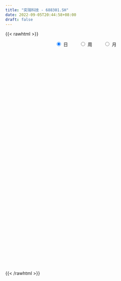 ```yaml
---
title: "奕瑞科技 - 688301.SH"
date: 2022-09-05T20:44:58+08:00
draft: false
---
```

{{< rawhtml >}}
    <div style="text-align: center">
        <label style="padding: 1rem;"><input style="margin-right: .5rem" type="radio" name="period" value="D" checked onclick="period_change(this)">日</label>
        <label style="padding: 1rem;"><input style="margin-right: .5rem" type="radio" name="period" value="W" onclick="period_change(this)">周</label>
        <label style="padding: 1rem;"><input style="margin-right: .5rem" type="radio" name="period" value="M" onclick="period_change(this)">月</label>
    </div>
    <div id="chart" style="height: 700px;"></div> 
    <script type="text/javascript">
        const D_v = [115535.77,58145.25,36097.16,31241.56,27140.88,15947.77,19959.75,7244.57,16102.18,8757.37,19055.23,12820.08,18510.07,10305.3,10391.11,12493.3,6596.18,15822.03,12503.03,15399.17,7412.99,9363.67,19912.98,17595.31,10498.61,12125.58,14094.9,6095.61,9345.05,15185.75,9386.01,12629.3,9685.87,9653.29,7622.31,6699.79,10481.03,7017.25,6087.68,7200.31,5323.65,5787.51,8715.68,4858.11,3700.54,3635.36,2601.24,5433.25,2675.94,2674.51,3428.0,3012.99,3934.79,2377.4,3417.18,3719.54,6682.37,4976.36,3585.24,5221.37,5270.96,6290.69,5859.66,12856.51,6126.82,6684.99,5708.71,3154.52,4341.91,10489.69,10491.98,8192.99,15380.56,4660.9,6599.77,5466.07,9741.28,15197.24,11413.84,5805.31,12729.21,7305.33,11039.91,10681.53,8703.62,3909.25,4673.32,15352.02,8672.02,6556.92,4774.23,9876.26,5689.65,5181.0,3655.79,5270.65,2910.14,4563.26,5277.93,5724.21,4534.7,5202.25,4477.62,7586.7,5536.06,5822.18,6149.76,3920.78,4788.04,6600.17,4508.71,4470.94,4812.08,3441.37,4369.51,2797.37,3826.45,8655.67,2902.4,3168.02,4580.47,6156.94,8617.72,4925.14,6040.92,2516.84,2210.35,2094.21,6364.17,3180.24,3095.33,3119.46,4530.65,6992.02,4468.6,6270.64,2766.41,8096.21,15827.19,8634.62,6550.49,7127.29,6040.72,5114.15,5685.77,9661.62,8827.84,5419.22,5992.1,7431.14,3946.61,2953.28,3049.5,3882.49,4922.77,5565.34,8542.97,7095.98,5039.05,6500.31,3634.35,4131.53,3731.6,4023.22,6454.99,8384.91,3892.11,4595.45,3500.0,4460.24,3222.94,3562.53,3967.96,2798.64,3908.47,3427.04,4065.38,3415.19,5013.59,3944.39,3091.3,2170.34,2682.74,4269.49,10437.71,11488.4,22546.33,12092.89,10411.37,7089.08,7904.74,3965.08,5473.95,8465.8,7009.04,8078.52,4806.03,6428.67,3393.6,5010.56,5205.13,5160.44,5408.16,2693.67,4341.01,5826.35,3313.68,3664.18,3107.34,5614.63,4679.66,6790.77,15056.86,5807.34,5870.96,8351.0,7037.25,6900.67,6263.55,3435.07,6674.07,5607.07,7049.95,4164.57,7109.92,4363.53,7593.36,6985.1,4144.2,6908.37,3532.11,5429.94,4024.45,3910.72,3814.1,3112.37,5672.11,3976.06,5189.26,4505.64,4509.45,7047.0,4582.22,6144.8,11200.66,8120.58,4997.85,6128.26,5724.56,3540.59,5793.55,7011.3,4636.2,7138.97,6507.23,4485.62,3368.59,4761.75,2568.15,3534.28,4463.75,12742.98,8221.14,6798.71,5515.25,4345.63,5760.79,5599.13,8532.85,5717.74,12138.53,4822.12,4943.56,3896.68,2761.87,4115.33,2824.84,2785.71,5113.3,6431.24,6022.61,4241.79,4763.82,4646.41,6112.79,5374.78,6337.16,4073.65,3512.85,3899.95,5025.8,5863.41,5431.43,4793.95,4936.81,2861.28,4274.61,3927.15,2686.69,3255.3,2812.73,2028.42,2945.6,3006.46,4021.01,4505.45,3499.96,5358.75,2761.18,3021.68,3609.11,2906.39,3677.19,8017.3,5533.13,4178.66,3840.41,10986.98,8096.53,8386.29,4522.87,5387.11,5468.44,15005.81,12454.06,3788.9,5171.28,3448.15,2526.24,1903.06,3930.86,4245.78,6686.61,6016.25,7406.82,4842.96,2648.8,2758.85,2701.44,2433.63,1740.05,1749.16,2069.17,2911.87,3278.78,5894.49,4413.91,4174.8,3093.82,5363.24,4995.01,2863.91,4293.33,3207.53,3982.71,3596.58,3715.61,2980.49,7662.13,6529.03,4427.26,4483.72,4068.1,4034.38,3808.47,3280.25,3967.11,2611.77,2753.49,2383.51,3040.85,3198.03,4314.13,3645.12,4927.06,6683.62,2897.24,3490.44,6142.67,3327.35,1576.92,2302.15,2337.99,1384.06,5326.69,4762.09,4443.61,1736.66,3241.45,3813.36,5787.55,2238.69,3609.76,5448.02,4416.74,4074.86,6355.14,5844.0,5003.87,3135.22,3140.27,3465.16,3006.66,2215.7,2444.09,1982.36,3053.53,4057.72,4686.26,3497.17,9557.88,5634.97,6941.11,4826.02,4334.01,7176.68,4933.52,3994.01,5591.99,5880.66,7019.12,3396.63,2974.88,2556.4,3404.05,5767.77,3395.56,5149.93,4247.12,7341.73,4726.94,3794.55,1913.41,2553.41,3041.76,5443.51,2901.85,3769.66,2607.77,4404.65,3584.14,3249.68,2144.08,1863.43,3187.84,3249.39,2096.39,1749.04,4880.13,4963.85,4319.37,4355.33,4235.27,5004.55,4420.8,4291.84,2605.14,3678.67,3592.79,2898.32,4039.96,2562.37,1844.98,1550.19,1618.75,4641.31,1973.27,2750.88,2966.36,2127.15,13046.48,4987.75,4220.83,4124.65,4725.53,6550.25]
const D_histogram = [0.0,0.5998860399,0.8664875123,1.1494728538,0.5662870916,0.0361837955,-0.9651813351,-1.5256585457,-1.8426695173,-1.7316300328,-1.4843589875,-1.1491544854,-0.478312031,-0.1787302662,0.2315105528,0.1057837149,0.1680336928,0.4957055307,0.6746795995,0.910991629,1.0143390337,1.1804178318,1.2933704829,1.9002240528,2.1474306632,2.2375179651,2.8645002283,3.0610802627,2.8468043791,3.4684855633,3.6769953307,4.691488324,4.4529227645,4.3407229784,3.7650940409,3.3915650575,2.0576191828,1.193345082,0.3156799774,-0.2455678248,-0.5976554552,-0.9787921609,-2.0240965232,-2.5092185691,-2.6931277087,-3.1932155671,-3.1693921123,-2.379808968,-1.7729191314,-1.6057015608,-1.0414245616,-0.6926361176,-0.6028308092,-0.4821264776,-1.0250274834,-1.1598138845,-0.7597822401,-1.2735420102,-1.6831026288,-2.0824575185,-2.2748740711,-2.2259493188,-2.4814586661,-3.3458824378,-3.6602522779,-3.8520110871,-3.5383784498,-3.2188484323,-2.9599191267,-2.6692192244,-2.4162628309,-2.0064544695,-2.54398479,-2.8027480572,-2.4341489475,-2.2311087596,-2.0365643416,-0.8184171749,0.0290674009,0.6890797826,1.8725241463,2.7797566593,2.9296458939,3.6286257271,3.3785793558,2.9066988669,2.2819800191,0.9246708689,0.0336662347,0.1829195658,0.4743385818,1.0944153469,0.9243945622,0.1912951617,-0.2204746166,0.2319762901,0.458381251,0.5333826098,1.0775933031,0.6908823502,0.2971514928,0.516954959,0.6401874948,1.4103680838,2.016596976,1.7357453481,2.2798206698,2.1916939585,2.2978912617,1.1685299888,-0.2026360229,-1.0946153653,-1.6733719743,-2.0905763881,-2.7678990204,-3.0137827708,-2.7722937541,-2.298678111,-1.829346592,-1.3256980643,-0.5622684328,0.1612368465,-0.278154866,0.0239861657,0.7354452026,1.0154591076,1.1305882485,1.1548185437,1.7295461656,2.0459911284,2.1665341961,1.9826395523,2.1018937782,1.2673501653,0.9888242099,1.0456193453,0.940913381,1.4001151578,4.0247251916,5.6587403871,6.0640497811,6.9449825112,7.4468154856,7.2822976754,7.1956719362,5.962190447,4.7495466842,3.7335334278,3.0176185433,1.290684801,0.5301296463,-0.1182961624,-0.5556047976,-0.7725808376,-0.9066064652,-0.7727789662,0.2467336754,0.8675406527,0.7878344474,-0.1918733918,-0.9640263493,-1.6853049209,-2.2934776959,-2.7687603387,-2.5130457222,-1.303312061,-0.3927130434,-0.9762065416,-1.4977943644,-2.3959101072,-2.5029890542,-3.3544077763,-3.8408724238,-3.7797087412,-4.2339849792,-3.8897737864,-3.8519854771,-3.1902505892,-1.6555911263,-0.5432845258,0.3863512953,0.6349559153,0.5156142276,0.7904013375,2.178612754,3.7644861853,2.127835352,2.1892835753,0.4682466655,-0.0217197243,-1.3282893285,-1.6386344169,-1.7704306432,-2.21907546,-0.75536804,1.4452213458,3.0611127564,3.3955943473,2.7663463168,3.3498178591,3.6468579921,4.9147302193,3.943748964,2.9962528646,1.8957187603,-0.8491888728,-2.1087418756,-2.649181524,-2.8998081446,-0.7990209692,0.3915433228,2.8717581788,6.3811176623,8.1301999645,8.7334012006,8.9631680828,7.5083714237,5.2234368225,2.8987577767,0.684845997,-2.0573481232,-3.3140261881,-3.3925970464,-4.3712266885,-2.3746687685,-0.6113406691,2.3276833704,3.7178325319,4.3812994034,1.9152422471,0.6362505374,-1.5281119834,-2.1106363802,-3.4685586537,-3.8696117423,-4.6289717059,-6.6480926718,-8.4449148359,-9.4860811708,-10.7872628676,-11.1956121603,-11.5775305537,-11.0017505975,-10.8512564356,-7.9887023368,-4.9372332736,-2.0034962671,1.4845227438,3.1362308517,3.1960733967,4.2503421942,3.8705567351,4.3369469757,1.5481677461,1.5830059528,1.8046259493,1.8499795215,0.8012102941,0.1140973903,-0.3584400412,0.4727149621,4.1848868077,6.6670980661,7.0677660346,6.0711290821,4.8114554745,4.2109863281,3.1304283631,2.5610908648,1.0547261298,1.7339093668,0.7854471758,-0.5794100226,-0.7724324664,-1.2542150101,-1.4159834545,-2.001089711,-2.3268213001,-2.9781444987,-1.1377961633,0.5073144655,1.5278433775,3.2148110805,4.9231476708,6.5415504826,8.3669581852,7.6961265934,7.0737672388,6.6259272304,5.0833116394,3.5204876422,2.1018622834,-0.0598259894,-2.5603943649,-1.6322187204,-1.4634076699,-0.1097863854,-0.4831638219,-1.655387534,-3.1986339078,-4.3482573334,-5.3526593189,-6.3817911027,-7.4274901169,-6.2139467857,-6.0378186222,-6.2374449892,-7.675370261,-7.3772375209,-7.5692788259,-6.1215973582,-5.6302949536,-6.1112863444,-8.128110682,-8.8428700392,-9.6405235166,-9.2852865768,-10.2438736789,-9.1922276972,-7.6678330701,-6.3939395618,-3.9329313384,-1.8409116306,-2.6989714291,-4.0428603272,-4.8930072252,-3.7167941551,-3.1144092681,-3.2867325142,-3.37799495,-2.3593570922,-1.3854981127,-1.1978897315,1.1356878404,1.0645555673,0.6011185177,0.9919586649,2.3275394321,2.6170524466,3.411033874,3.2375764566,2.5666746218,1.7422157563,2.2487931408,3.0040198604,5.4187892188,6.540101577,6.5217422295,5.5039317224,3.3714468929,3.1301079677,2.0349019451,0.4406905317,-0.6345016464,0.4092673412,0.7688616656,-0.2641994254,-0.8154272052,0.372644905,1.9610569953,2.9851362297,2.2676075006,2.0097787448,1.2857568843,0.9835780827,1.0678913053,-0.9819533954,-2.2431144434,-1.8953003961,-1.4750903864,-1.6082726278,-3.0330136267,-3.5895987322,-3.7682603576,-4.8688902229,-4.5072702622,-4.5811859976,-3.3821469034,-0.85135436,0.6297181251,0.9768250231,1.2794400235,0.6795938115,0.5535938347,-0.0301335032,-1.3168104982,-0.6040818506,-0.1725888163,2.0687468513,2.5129936459,3.5619353465,4.1871357472,5.661440188,6.0678316229,6.8080557388,8.3905152436,9.3726047154,9.1895148788,7.5085270171,5.9680114904,5.3293620324,3.9945820775,2.4981370974,1.3751672524,0.2229297182,0.0267489794,-0.3679023536,0.6234416856,1.1537586543,1.5663468633,2.7580774435,3.0011499527,3.3760679611,3.6741730468,3.4578755255,3.1032218802,2.1621884692,1.1826528234,1.2557406589,1.3979674038,2.0630067243,2.0199766367,1.8600932799,2.0612414329,2.385366261,3.4150827664,3.268136363,2.5492226231,2.8604508222,1.3337082724,1.3982578352,0.8664824593,0.5803480933,-0.6645281074,-1.7887828239,-2.6455103622,-3.7054510794,-4.6124106835,-4.7100203441,-3.5046413393,-3.3323271612,-3.7910870033,-4.1940583374,-3.8472536288,-4.0380234911,-3.5892657789,-3.0102791859,-2.5965198755,-1.4405553162,-1.1709273632,-0.283847746,0.2819560289,0.7564861868,1.5556410182,3.2850194007,4.0825476508,4.091735197,4.2670840142,3.5703969174,2.9617862421,1.3613972768,0.8539052211,0.1109375239,-0.0542489356,-0.5811370979,-0.9573435587,-1.7724159794,-3.2497540578,-2.9315696884,-3.0327995586,-0.4822637977,-0.1662226468,-0.0441615337,0.3590898827,-0.1465738897,-0.8440891408]
const D_fast = [0.0,0.7498575499,1.2330809003,1.8034344552,1.361820466,0.8407631187,-0.4018973456,-1.3437891927,-2.1214675436,-2.4433355673,-2.5671542688,-2.5192383881,-1.9679739415,-1.7130747432,-1.244956286,-1.3442371952,-1.2399787941,-0.7883805735,-0.4407366049,0.0233233319,0.380255495,0.8414387511,1.277734023,2.3596436061,3.1437078822,3.7931746754,5.1362819957,6.0981320957,6.5955573069,8.0843598819,9.212118482,11.3994835563,12.2741486879,13.2471296465,13.6127742192,14.0871365001,13.2675954211,12.7016575908,11.9029124806,11.2802727222,10.7787712279,10.152936482,8.6016079889,7.4891813008,6.631990234,5.3335984838,4.5650739105,4.7597048128,4.9233648666,4.689157047,4.9930779057,5.1687073204,5.1078049265,5.1079776386,4.308819762,3.8840798898,4.0941659741,3.2620207015,2.4316844257,1.5117151564,0.750580086,0.2430175086,-0.6328565052,-2.3337508863,-3.5631837959,-4.717945377,-5.2889073521,-5.7740894426,-6.2551399187,-6.6317448226,-6.9828541367,-7.0746593927,-8.2481859107,-9.2076361922,-9.4475743194,-9.8023113214,-10.1169079888,-9.1033651159,-8.2486136898,-7.4163313625,-5.7647559622,-4.1625842844,-3.2802835763,-1.6741473113,-1.0795488437,-0.8247546159,-0.8789784588,-2.0051198918,-2.8877079674,-2.6927247448,-2.2827210834,-1.3890404816,-1.3279626257,-2.0132382357,-2.4801266682,-1.969681689,-1.6286814153,-1.4203344041,-0.6067253851,-0.8207157504,-1.1401587346,-0.7911165286,-0.5078371191,0.6149354909,1.725313627,1.8783983362,2.9924288253,3.4522256036,4.1328957223,3.2956669466,1.8738419292,0.7082087454,-0.2888908572,-1.228739368,-2.5980367554,-3.5973661985,-4.0489506203,-4.150004505,-4.1380096339,-3.9657856223,-3.342923099,-2.5791086081,-3.0880390371,-2.779901464,-1.8845811264,-1.3507024446,-0.9529262415,-0.6399913104,0.3671228529,1.1950655978,1.8572422145,2.1690074588,2.8137351293,2.2960290577,2.2647091548,2.5829091265,2.7134315075,3.5226620737,7.1534534054,10.2021536976,12.1234755369,14.7406538949,17.1041907406,18.7602473492,20.4725395942,20.7296057166,20.7043486249,20.6217187254,20.6602084768,19.2559459347,18.6279231917,17.9499233423,17.3737135078,16.9635922584,16.6029150145,16.5435477719,17.6247438324,18.4624359728,18.5796883794,17.5520121922,16.5388526474,15.3962478456,14.2147056466,13.0472329191,12.6746861051,13.5585917511,14.3710125078,13.5434673742,12.6474309603,11.1503376907,10.4175114801,8.7274908139,7.2808080605,6.3970445578,4.884272075,4.2560398212,3.3308317612,3.1950040018,4.3157656832,5.2922511522,6.3184747972,6.725818396,6.7353802652,7.2077677095,9.1406323145,11.6676272921,10.5629352968,11.1717044139,9.5677291705,9.0723328496,7.4336909133,6.7136872206,6.1392833335,5.1358696518,6.4107350618,8.9726297841,11.3537993837,12.5371795614,12.5995181102,14.0204441172,15.2291987482,17.7257535303,17.740709516,17.5422766327,16.9156722184,13.9584673671,12.1717288954,10.9689938661,9.9934152093,11.8944471424,13.1828972651,16.3810516658,21.4856905648,25.2673228582,28.0538743945,30.5244332973,30.9467294942,29.9676540986,28.367664497,26.3249642165,23.0684330656,20.9832484537,20.0565283338,17.9850920195,19.3879827474,20.9984756795,24.5194205617,26.8390278561,28.5978195784,26.6105729839,25.4906439086,22.944253392,21.8340699001,19.6090079632,18.2405519389,16.3239490489,12.642804915,8.7347540419,5.3220674144,1.3240700006,-1.8831823321,-5.159483364,-7.3341410571,-9.8964610041,-9.0310824896,-7.2139217447,-4.7810588051,-0.9219091081,1.5138567127,2.3727176069,4.4895719529,5.0774256776,6.6280526622,4.226315369,4.6569050639,5.3296815478,5.8375300004,4.9890633465,4.3304747903,3.7683273484,4.7176610922,9.4760546397,13.6250404147,15.7926498918,16.3137952098,16.2569854709,16.7092629065,16.4113120323,16.4822472502,15.2395640477,16.3522246263,15.6001242293,14.0904145253,13.7042839648,12.9089476686,12.3931833605,11.3078046763,10.4003677622,9.004508439,10.5604077335,12.3323469786,13.7348367351,16.2255072082,19.1646307161,22.4184211487,26.3355683975,27.5887684541,28.7348509091,29.9434927083,29.6717050272,28.9890029406,28.0958431526,25.9191983825,22.7785314158,23.2986523802,23.1016115132,24.4277862013,23.9336178093,22.3475472138,20.004642363,17.767954604,15.4253877888,12.8008082294,9.8982366859,9.5582933207,8.2249668287,6.4659792143,3.1092113773,1.5630347371,-0.5213262743,-0.6040441461,-1.52031548,-3.5291284569,-7.5779804649,-10.503457332,-13.7112416885,-15.677326393,-19.1968819148,-20.4432928574,-20.8358564978,-21.1604478799,-19.6826724912,-18.050880691,-19.5836833468,-21.9382873267,-24.0116860309,-23.7646714997,-23.9408889296,-24.9348953043,-25.8706564776,-25.4418578928,-24.8143734416,-24.9262374932,-22.3087379612,-22.1137313425,-22.4268887627,-21.7880589493,-19.870593324,-18.9268171979,-17.280077302,-16.6441406052,-16.6733737845,-17.062278711,-15.9935030413,-14.4872713566,-10.7178046935,-7.9614669411,-6.3493907312,-5.9912183076,-7.2808414139,-6.7396533472,-7.3261338835,-8.810172664,-10.0439902537,-8.8979044308,-8.3460946899,-9.4452056373,-10.2002902184,-8.919056882,-6.8403805429,-5.0700172511,-5.220644105,-4.9760281746,-5.378610814,-5.4348950949,-5.083609046,-7.3789420956,-9.2008817544,-9.3268928061,-9.275455393,-9.8107057913,-11.993700197,-13.4476849855,-14.5684117003,-16.8862641213,-17.6514617261,-18.8706739609,-18.5171715926,-16.1992176392,-14.5607156228,-13.969402469,-13.3469274628,-13.7768752219,-13.76447674,-14.3557374538,-15.9716170733,-15.4099088884,-15.0215630581,-12.2630406777,-11.1905454716,-9.2511199343,-7.5791355968,-4.689471109,-2.7661217684,-0.3238837178,3.3562045978,6.6814452486,8.7957341316,8.9918780243,8.9433653701,9.6370564203,9.3009219847,8.429011279,7.6498332471,6.5533281423,6.3638346484,5.877207727,7.0244121876,7.8431688199,8.6473437447,10.5285936859,11.5219536832,12.7408886819,13.9575370292,14.6057083893,15.026860214,14.6263739204,13.9425014804,14.3295244807,14.8212430765,16.0020340781,16.4639981497,16.7691381129,17.4855966241,18.4060630175,20.2895502144,20.9596379018,20.8780298176,21.9043707224,20.7110552406,21.1251692622,20.8100145012,20.6689671585,19.2579589309,17.6865085084,16.1684033795,14.1820998925,12.1220376175,10.8469228709,11.1761415409,10.5153739286,9.1088423358,7.6573564174,7.0423477187,5.8420719836,5.3935132511,5.2199300477,4.9845593891,5.7803851194,5.7572812316,6.5733989122,7.2096916944,7.873343399,9.0614084849,11.6120417177,13.4302068805,14.4623282259,15.7044480466,15.9003601792,16.0321960645,14.7721564183,14.478140668,13.7629073517,13.5841586583,12.9119862215,12.296443871,11.0382674555,8.7484908626,8.3337828099,7.47435305,9.9043228615,10.1788083507,10.2898290804,10.7828529674,10.2405457226,9.3320081863]
const D_slow = [0.0,0.14997151,0.366593388,0.6539616015,0.7955333744,0.8045793232,0.5632839895,0.181869353,-0.2787980263,-0.7117055345,-1.0827952814,-1.3700839027,-1.4896619105,-1.534344477,-1.4764668388,-1.4500209101,-1.4080124869,-1.2840861042,-1.1154162043,-0.8876682971,-0.6340835387,-0.3389790807,-0.01563646,0.4594195532,0.996277219,1.5556567103,2.2717817674,3.0370518331,3.7487529278,4.6158743186,5.5351231513,6.7079952323,7.8212259234,8.906406668,9.8476801783,10.6955714426,11.2099762383,11.5083125088,11.5872325032,11.525840547,11.3764266832,11.1317286429,10.6257045121,9.9983998699,9.3251179427,8.5268140509,7.7344660228,7.1395137808,6.696283998,6.2948586078,6.0345024674,5.861343438,5.7106357357,5.5901041163,5.3338472454,5.0438937743,4.8539482143,4.5355627117,4.1147870545,3.5941726749,3.0254541571,2.4689668274,1.8486021609,1.0121315514,0.097068482,-0.8659342898,-1.7505289023,-2.5552410103,-3.295220792,-3.9625255981,-4.5665913058,-5.0682049232,-5.7042011207,-6.404888135,-7.0134253719,-7.5712025618,-8.0803436472,-8.2849479409,-8.2776810907,-8.1054111451,-7.6372801085,-6.9423409437,-6.2099294702,-5.3027730384,-4.4581281995,-3.7314534828,-3.160958478,-2.9297907607,-2.9213742021,-2.8756443106,-2.7570596652,-2.4834558285,-2.2523571879,-2.2045333975,-2.2596520516,-2.2016579791,-2.0870626663,-1.9537170139,-1.6843186881,-1.5115981006,-1.4373102274,-1.3080714876,-1.1480246139,-0.795432593,-0.291283349,0.142652988,0.7126081555,1.2605316451,1.8350044606,2.1271369578,2.076477952,1.8028241107,1.3844811171,0.8618370201,0.169862265,-0.5835834277,-1.2766568662,-1.851326394,-2.308663042,-2.640087558,-2.7806546662,-2.7403454546,-2.8098841711,-2.8038876297,-2.620026329,-2.3661615521,-2.08351449,-1.7948098541,-1.3624233127,-0.8509255306,-0.3092919816,0.1863679065,0.7118413511,1.0286788924,1.2758849449,1.5372897812,1.7725181265,2.1225469159,3.1287282138,4.5434133106,6.0594257558,7.7956713836,9.657375255,11.4779496739,13.2768676579,14.7674152697,15.9548019407,16.8881852977,17.6425899335,17.9652611337,18.0977935453,18.0682195047,17.9293183053,17.7361730959,17.5095214797,17.3163267381,17.378010157,17.5948953201,17.791853932,17.743885584,17.5028789967,17.0815527665,16.5081833425,15.8159932578,15.1877318273,14.861903812,14.7637255512,14.5196739158,14.1452253247,13.5462477979,12.9205005343,12.0818985903,11.1216804843,10.176753299,9.1182570542,8.1458136076,7.1828172383,6.385254591,5.9713568095,5.835535678,5.9321235018,6.0908624807,6.2197660376,6.417366372,6.9620195605,7.9031411068,8.4350999448,8.9824208386,9.099482505,9.0940525739,8.7619802418,8.3523216375,7.9097139767,7.3549451117,7.1661031018,7.5274084382,8.2926866273,9.1415852141,9.8331717933,10.6706262581,11.5823407561,12.811023311,13.796960552,14.5460237681,15.0199534582,14.80765624,14.2804707711,13.6181753901,12.8932233539,12.6934681116,12.7913539423,13.509293487,15.1045729026,17.1371228937,19.3204731939,21.5612652146,23.4383580705,24.7442172761,25.4689067203,25.6401182195,25.1257811887,24.2972746417,23.4491253801,22.356318708,21.7626515159,21.6098163486,22.1917371912,23.1211953242,24.216520175,24.6953307368,24.8543933712,24.4723653753,23.9447062803,23.0775666169,22.1101636813,20.9529207548,19.2908975868,17.1796688779,14.8081485852,12.1113328682,9.3124298282,6.4180471897,3.6676095404,0.9547954315,-1.0423801527,-2.2766884711,-2.7775625379,-2.406431852,-1.622374139,-0.8233557899,0.2392297587,1.2068689425,2.2911056864,2.6781476229,3.0738991111,3.5250555985,3.9875504788,4.1878530524,4.2163773999,4.1267673896,4.2449461302,5.2911678321,6.9579423486,8.7248838572,10.2426661278,11.4455299964,12.4982765784,13.2808836692,13.9211563854,14.1848379178,14.6183152595,14.8146770535,14.6698245478,14.4767164312,14.1631626787,13.8091668151,13.3088943873,12.7271890623,11.9826529376,11.6982038968,11.8250325132,12.2069933575,13.0106961277,14.2414830454,15.876870666,17.9686102123,19.8926418607,21.6610836704,23.317565478,24.5883933878,25.4685152984,25.9939808692,25.9790243719,25.3389257807,24.9308711006,24.5650191831,24.5375725867,24.4167816312,24.0029347478,23.2032762708,22.1162119374,20.7780471077,19.182599332,17.3257268028,15.7722401064,14.2627854509,12.7034242035,10.7845816383,8.9402722581,7.0479525516,5.517553212,4.1099794736,2.5821578875,0.550130217,-1.6605872928,-4.0707181719,-6.3920398161,-8.9530082359,-11.2510651602,-13.1680234277,-14.7665083181,-15.7497411527,-16.2099690604,-16.8847119177,-17.8954269995,-19.1186788058,-20.0478773445,-20.8264796616,-21.6481627901,-22.4926615276,-23.0825008006,-23.4288753288,-23.7283477617,-23.4444258016,-23.1782869098,-23.0280072804,-22.7800176141,-22.1981327561,-21.5438696445,-20.691111176,-19.8817170618,-19.2400484064,-18.8044944673,-18.2422961821,-17.491291217,-16.1365939123,-14.5015685181,-12.8711329607,-11.4951500301,-10.6522883068,-9.8697613149,-9.3610358286,-9.2508631957,-9.4094886073,-9.307171772,-9.1149563556,-9.1810062119,-9.3848630132,-9.291701787,-8.8014375382,-8.0551534807,-7.4882516056,-6.9858069194,-6.6643676983,-6.4184731776,-6.1515003513,-6.3969887002,-6.957767311,-7.43159241,-7.8003650066,-8.2024331636,-8.9606865702,-9.8580862533,-10.8001513427,-12.0173738984,-13.144191464,-14.2894879633,-15.1350246892,-15.3478632792,-15.1904337479,-14.9462274921,-14.6263674863,-14.4564690334,-14.3180705747,-14.3256039505,-14.6548065751,-14.8058270377,-14.8489742418,-14.331787529,-13.7035391175,-12.8130552809,-11.7662713441,-10.3509112971,-8.8339533913,-7.1319394566,-5.0343106457,-2.6911594669,-0.3937807472,1.4833510071,2.9753538797,4.3076943878,5.3063399072,5.9308741815,6.2746659946,6.3303984242,6.337085669,6.2451100806,6.400970502,6.6894101656,7.0809968814,7.7705162423,8.5208037305,9.3648207208,10.2833639825,11.1478328638,11.9236383339,12.4641854512,12.759848657,13.0737838218,13.4232756727,13.9390273538,14.444021513,14.909044833,15.4243551912,16.0206967564,16.874467448,17.6915015388,18.3288071946,19.0439199001,19.3773469682,19.726911427,19.9435320418,20.0886190652,19.9224870383,19.4752913323,18.8139137418,17.8875509719,16.734448301,15.556943215,14.6807828802,13.8477010899,12.8999293391,11.8514147547,10.8896013475,9.8800954747,8.98277903,8.2302092335,7.5810792647,7.2209404356,6.9282085948,6.8572466583,6.9277356655,7.1168572122,7.5057674668,8.3270223169,9.3476592296,10.3705930289,11.4373640324,12.3299632618,13.0704098223,13.4107591415,13.6242354468,13.6519698278,13.6384075939,13.4931233194,13.2537874297,12.8106834349,11.9982449204,11.2653524983,10.5071526086,10.3865866592,10.3450309975,10.3339906141,10.4237630847,10.3871196123,10.1760973271]
const D_data = [['2020-09-18', 170.2, 160.1, 160.0, 186.48],['2020-09-21', 163.51, 169.5, 162.8, 172.0],['2020-09-22', 173.56, 168.3, 166.02, 176.0],['2020-09-23', 168.0, 170.88, 168.0, 175.97],['2020-09-24', 167.21, 160.0, 160.0, 168.77],['2020-09-25', 158.8, 158.0, 157.83, 162.68],['2020-09-28', 159.8, 147.66, 146.6, 159.83],['2020-09-29', 149.5, 148.0, 146.2, 151.0],['2020-09-30', 148.5, 147.31, 144.02, 150.99],['2020-10-09', 150.0, 150.61, 147.8, 152.0],['2020-10-12', 155.0, 151.87, 150.01, 155.39],['2020-10-13', 151.88, 153.32, 151.12, 155.87],['2020-10-14', 151.65, 159.4, 151.65, 161.6],['2020-10-15', 157.77, 156.9, 155.0, 160.0],['2020-10-16', 155.4, 160.02, 155.4, 162.0],['2020-10-19', 160.02, 154.0, 153.26, 164.31],['2020-10-20', 154.0, 156.09, 150.51, 157.53],['2020-10-21', 156.47, 160.55, 156.47, 164.5],['2020-10-22', 159.97, 160.36, 159.97, 164.6],['2020-10-23', 162.98, 162.7, 160.0, 168.0],['2020-10-26', 162.01, 162.62, 160.52, 166.0],['2020-10-27', 162.5, 164.95, 160.3, 168.2],['2020-10-28', 166.8, 166.01, 164.0, 176.0],['2020-10-29', 166.02, 175.47, 164.5, 176.4],['2020-10-30', 175.0, 175.01, 172.0, 178.5],['2020-11-02', 176.16, 175.9, 171.58, 181.5],['2020-11-03', 176.9, 186.9, 174.94, 188.66],['2020-11-04', 185.33, 186.5, 183.75, 187.58],['2020-11-05', 191.0, 184.16, 182.1, 192.0],['2020-11-06', 184.0, 198.88, 182.0, 199.78],['2020-11-09', 197.0, 199.55, 195.88, 204.32],['2020-11-10', 199.01, 217.21, 193.96, 218.24],['2020-11-11', 213.05, 208.32, 204.19, 219.57],['2020-11-12', 207.11, 213.68, 207.04, 223.85],['2020-11-13', 215.7, 210.6, 203.02, 217.46],['2020-11-16', 208.78, 214.9, 206.0, 215.8],['2020-11-17', 214.9, 201.98, 195.03, 217.0],['2020-11-18', 198.5, 204.83, 198.5, 213.87],['2020-11-19', 208.76, 202.19, 199.03, 211.7],['2020-11-20', 202.79, 203.93, 202.02, 211.2],['2020-11-23', 204.6, 205.37, 198.1, 205.99],['2020-11-24', 205.59, 203.99, 201.01, 210.99],['2020-11-25', 202.29, 192.14, 189.0, 203.99],['2020-11-26', 192.17, 194.66, 187.37, 195.73],['2020-11-27', 194.74, 195.91, 188.18, 197.48],['2020-11-30', 193.92, 189.0, 189.0, 196.87],['2020-12-01', 189.18, 192.88, 188.04, 194.0],['2020-12-02', 194.58, 203.52, 190.15, 204.98],['2020-12-03', 202.0, 204.34, 199.16, 208.0],['2020-12-04', 203.5, 200.5, 196.25, 203.5],['2020-12-07', 198.81, 207.28, 197.03, 208.5],['2020-12-08', 204.88, 207.21, 204.85, 211.0],['2020-12-09', 207.51, 205.46, 202.51, 212.57],['2020-12-10', 204.38, 206.79, 200.4, 209.7],['2020-12-11', 205.57, 197.5, 195.2, 207.58],['2020-12-14', 197.5, 200.64, 194.18, 203.3],['2020-12-15', 201.3, 208.0, 200.84, 214.86],['2020-12-16', 209.05, 196.09, 195.5, 210.85],['2020-12-17', 196.42, 194.32, 192.0, 198.85],['2020-12-18', 193.0, 191.29, 185.41, 195.05],['2020-12-21', 191.0, 191.0, 184.11, 196.1],['2020-12-22', 190.0, 192.22, 189.0, 199.37],['2020-12-23', 191.0, 186.26, 184.8, 196.88],['2020-12-24', 186.8, 173.45, 170.81, 189.73],['2020-12-25', 173.88, 174.41, 166.0, 176.21],['2020-12-28', 171.5, 171.5, 169.5, 178.9],['2020-12-29', 171.49, 175.01, 166.51, 176.5],['2020-12-30', 172.88, 173.78, 172.8, 177.13],['2020-12-31', 172.88, 171.69, 169.2, 175.19],['2021-01-04', 170.05, 170.8, 168.32, 173.2],['2021-01-05', 170.0, 169.15, 161.0, 170.97],['2021-01-06', 169.46, 170.45, 166.75, 176.48],['2021-01-07', 172.0, 155.63, 154.4, 172.0],['2021-01-08', 157.22, 153.95, 151.1, 157.23],['2021-01-11', 154.94, 159.05, 153.0, 161.88],['2021-01-12', 159.05, 155.61, 155.6, 160.74],['2021-01-13', 155.88, 153.75, 152.51, 161.44],['2021-01-14', 157.42, 168.1, 152.09, 176.0],['2021-01-15', 167.0, 167.56, 164.01, 175.15],['2021-01-18', 167.51, 168.42, 164.0, 170.33],['2021-01-19', 168.44, 179.89, 167.41, 184.92],['2021-01-20', 180.0, 182.93, 178.0, 184.98],['2021-01-21', 181.48, 177.66, 175.57, 187.0],['2021-01-22', 177.12, 188.66, 175.81, 192.83],['2021-01-25', 188.0, 180.1, 178.03, 189.0],['2021-01-26', 178.7, 177.3, 175.1, 182.66],['2021-01-27', 178.0, 174.0, 169.27, 179.67],['2021-01-28', 172.0, 160.29, 156.91, 177.0],['2021-01-29', 159.21, 160.0, 157.0, 166.76],['2021-02-01', 159.21, 170.7, 155.21, 170.73],['2021-02-02', 170.0, 173.54, 167.8, 175.88],['2021-02-03', 180.66, 180.39, 176.03, 185.78],['2021-02-04', 179.0, 172.18, 171.3, 181.19],['2021-02-05', 176.18, 162.8, 162.66, 176.18],['2021-02-08', 163.25, 163.39, 159.25, 169.75],['2021-02-09', 163.39, 174.02, 162.05, 176.0],['2021-02-10', 177.25, 173.0, 171.42, 177.25],['2021-02-18', 175.89, 172.03, 170.01, 179.27],['2021-02-19', 170.63, 179.98, 170.51, 181.5],['2021-02-22', 179.9, 169.22, 168.5, 182.5],['2021-02-23', 166.21, 167.2, 166.21, 170.84],['2021-02-24', 171.98, 174.55, 170.0, 178.88],['2021-02-25', 176.44, 174.56, 174.16, 179.44],['2021-02-26', 173.9, 185.78, 170.49, 189.79],['2021-03-01', 185.78, 188.76, 183.89, 189.93],['2021-03-02', 189.2, 180.02, 179.0, 189.7],['2021-03-03', 181.77, 192.75, 177.5, 194.8],['2021-03-04', 190.3, 188.0, 186.33, 193.86],['2021-03-05', 186.0, 192.51, 186.0, 197.0],['2021-03-08', 192.0, 175.92, 175.88, 194.46],['2021-03-09', 177.77, 166.79, 166.0, 178.87],['2021-03-10', 167.52, 166.41, 163.61, 171.38],['2021-03-11', 164.9, 165.46, 161.0, 167.41],['2021-03-12', 166.0, 163.43, 162.5, 168.0],['2021-03-15', 162.15, 155.32, 153.52, 162.15],['2021-03-16', 155.32, 155.87, 153.0, 158.16],['2021-03-17', 155.87, 159.51, 153.1, 161.82],['2021-03-18', 156.5, 162.1, 155.0, 166.55],['2021-03-19', 160.0, 162.65, 159.99, 165.13],['2021-03-22', 163.0, 164.1, 162.23, 166.9],['2021-03-23', 163.51, 169.65, 163.0, 169.92],['2021-03-24', 169.5, 172.63, 163.08, 173.46],['2021-03-25', 163.0, 158.38, 152.0, 164.0],['2021-03-26', 158.7, 166.8, 158.39, 168.05],['2021-03-29', 168.12, 174.6, 168.12, 175.85],['2021-03-30', 172.92, 172.23, 170.12, 175.88],['2021-03-31', 173.0, 171.78, 169.01, 173.89],['2021-04-01', 169.7, 171.66, 169.52, 174.6],['2021-04-02', 172.0, 181.12, 169.37, 182.34],['2021-04-06', 184.09, 181.66, 177.32, 185.96],['2021-04-07', 178.89, 182.0, 177.7, 184.0],['2021-04-08', 183.6, 179.67, 179.17, 185.9],['2021-04-09', 180.35, 185.0, 176.13, 185.48],['2021-04-12', 183.01, 172.58, 170.62, 185.89],['2021-04-13', 170.02, 177.6, 170.02, 180.69],['2021-04-14', 178.37, 182.22, 176.57, 184.1],['2021-04-15', 182.0, 181.1, 178.0, 183.01],['2021-04-16', 180.1, 190.35, 180.1, 192.49],['2021-04-19', 196.74, 228.42, 196.0, 228.42],['2021-04-20', 231.56, 232.0, 223.12, 233.1],['2021-04-21', 224.58, 227.6, 224.58, 232.9],['2021-04-22', 232.51, 243.27, 230.14, 250.0],['2021-04-23', 242.48, 249.3, 240.88, 254.99],['2021-04-26', 249.99, 249.29, 247.0, 254.5],['2021-04-27', 251.0, 257.17, 248.0, 261.4],['2021-04-28', 256.6, 246.5, 243.02, 261.88],['2021-04-29', 245.16, 246.62, 239.3, 250.78],['2021-04-30', 244.49, 248.79, 244.49, 253.88],['2021-05-06', 245.65, 253.03, 240.58, 254.88],['2021-05-07', 250.48, 238.0, 237.23, 256.12],['2021-05-10', 237.0, 246.67, 235.5, 249.0],['2021-05-11', 245.99, 247.0, 238.18, 252.8],['2021-05-12', 241.8, 249.0, 241.8, 253.0],['2021-05-13', 249.98, 252.0, 245.0, 254.0],['2021-05-14', 250.0, 253.93, 243.0, 255.8],['2021-05-17', 254.0, 259.1, 250.0, 264.53],['2021-05-18', 259.1, 275.6, 255.8, 277.99],['2021-05-19', 276.05, 278.0, 267.5, 278.02],['2021-05-20', 278.0, 273.88, 271.01, 279.99],['2021-05-21', 273.84, 262.5, 261.11, 273.88],['2021-05-24', 262.0, 262.4, 253.0, 268.65],['2021-05-25', 260.0, 260.39, 256.7, 263.78],['2021-05-26', 261.88, 259.0, 252.8, 266.5],['2021-05-27', 256.0, 258.0, 248.5, 261.0],['2021-05-28', 258.0, 266.66, 258.0, 273.66],['2021-05-31', 266.59, 283.21, 263.49, 284.0],['2021-06-01', 283.21, 286.65, 278.08, 288.68],['2021-06-02', 290.05, 270.35, 268.95, 290.67],['2021-06-03', 273.06, 269.18, 269.02, 282.38],['2021-06-04', 270.2, 261.02, 258.0, 274.0],['2021-06-07', 262.07, 268.13, 260.17, 272.01],['2021-06-08', 266.0, 255.63, 251.96, 270.0],['2021-06-09', 252.09, 255.34, 246.44, 259.49],['2021-06-10', 255.0, 259.51, 254.88, 263.0],['2021-06-11', 258.02, 250.14, 248.0, 264.2],['2021-06-15', 252.0, 257.82, 250.59, 263.97],['2021-06-16', 257.54, 253.0, 248.01, 259.76],['2021-06-17', 250.67, 260.86, 250.32, 261.0],['2021-06-18', 260.86, 276.7, 258.47, 279.88],['2021-06-21', 276.0, 278.55, 272.37, 283.66],['2021-06-22', 278.55, 282.58, 271.7, 284.81],['2021-06-23', 285.92, 278.51, 276.5, 285.97],['2021-06-24', 276.32, 275.59, 270.56, 281.99],['2021-06-25', 274.62, 282.38, 269.9, 284.0],['2021-06-28', 284.0, 303.0, 282.8, 306.0],['2021-06-29', 301.99, 317.0, 301.0, 318.98],['2021-06-30', 317.29, 280.0, 266.66, 324.0],['2021-07-01', 283.0, 299.99, 279.0, 307.99],['2021-07-02', 294.03, 275.5, 272.03, 299.79],['2021-07-05', 274.18, 286.41, 270.31, 290.49],['2021-07-06', 288.99, 272.03, 265.0, 289.57],['2021-07-07', 270.0, 280.16, 266.7, 283.49],['2021-07-08', 278.0, 280.99, 270.1, 282.96],['2021-07-09', 273.03, 274.93, 262.5, 280.8],['2021-07-12', 273.95, 301.5, 269.11, 305.0],['2021-07-13', 297.0, 322.01, 297.0, 328.18],['2021-07-14', 319.34, 327.98, 319.34, 337.86],['2021-07-15', 321.72, 321.05, 307.24, 330.0],['2021-07-16', 316.5, 312.0, 310.0, 327.36],['2021-07-19', 314.39, 331.0, 312.0, 335.0],['2021-07-20', 334.0, 334.2, 326.51, 346.89],['2021-07-21', 338.78, 355.8, 327.0, 360.04],['2021-07-22', 359.71, 334.0, 329.08, 360.0],['2021-07-23', 330.22, 333.9, 324.0, 340.67],['2021-07-26', 332.99, 330.5, 310.0, 333.88],['2021-07-27', 332.0, 302.0, 301.13, 332.0],['2021-07-28', 298.2, 310.64, 294.5, 318.0],['2021-07-29', 310.92, 314.85, 308.75, 331.98],['2021-07-30', 314.0, 316.0, 302.22, 317.98],['2021-08-02', 319.5, 350.84, 317.0, 357.0],['2021-08-03', 346.87, 350.02, 342.88, 367.68],['2021-08-04', 349.0, 379.34, 346.0, 390.0],['2021-08-05', 404.4, 414.26, 393.0, 436.0],['2021-08-06', 419.89, 414.6, 409.0, 427.0],['2021-08-09', 422.85, 416.0, 406.47, 433.3],['2021-08-10', 421.84, 423.61, 417.0, 453.13],['2021-08-11', 429.41, 409.0, 393.0, 429.41],['2021-08-12', 407.37, 397.0, 391.37, 416.64],['2021-08-13', 402.6, 390.84, 385.68, 418.78],['2021-08-16', 395.85, 385.0, 373.04, 397.99],['2021-08-17', 385.96, 368.0, 363.17, 393.69],['2021-08-18', 369.5, 377.14, 366.4, 383.49],['2021-08-19', 374.49, 389.0, 370.01, 399.0],['2021-08-20', 393.0, 375.0, 367.33, 397.0],['2021-08-23', 382.5, 415.5, 375.99, 422.27],['2021-08-24', 403.6, 424.68, 396.14, 430.23],['2021-08-25', 408.0, 456.0, 408.0, 460.0],['2021-08-26', 453.01, 454.0, 427.0, 470.0],['2021-08-27', 458.16, 457.1, 431.7, 459.58],['2021-08-30', 447.95, 419.0, 418.3, 454.3],['2021-08-31', 420.68, 428.28, 420.68, 440.0],['2021-09-01', 427.0, 411.0, 401.17, 436.95],['2021-09-02', 411.0, 425.37, 407.06, 436.0],['2021-09-03', 425.0, 411.5, 402.4, 429.99],['2021-09-06', 419.47, 419.0, 406.51, 432.0],['2021-09-07', 419.7, 411.02, 402.0, 419.8],['2021-09-08', 406.5, 386.03, 383.0, 418.39],['2021-09-09', 385.54, 375.0, 371.1, 389.29],['2021-09-10', 373.0, 371.85, 351.77, 378.5],['2021-09-13', 380.29, 356.01, 352.0, 382.99],['2021-09-14', 355.01, 355.26, 352.67, 373.0],['2021-09-15', 355.26, 345.42, 340.0, 362.43],['2021-09-16', 353.39, 349.6, 342.71, 365.0],['2021-09-17', 355.0, 337.79, 333.0, 355.0],['2021-09-22', 333.0, 372.39, 333.0, 380.0],['2021-09-23', 365.0, 385.38, 360.71, 394.59],['2021-09-24', 396.0, 397.0, 386.03, 405.0],['2021-09-27', 398.0, 420.8, 392.01, 432.0],['2021-09-28', 422.0, 413.3, 406.74, 429.8],['2021-09-29', 411.81, 400.36, 398.69, 420.04],['2021-09-30', 405.69, 418.8, 393.99, 428.18],['2021-10-08', 419.55, 406.02, 383.38, 423.99],['2021-10-11', 402.35, 420.41, 399.63, 432.0],['2021-10-12', 408.0, 376.02, 367.5, 409.5],['2021-10-13', 373.1, 405.61, 372.38, 410.99],['2021-10-14', 420.85, 410.48, 401.27, 423.95],['2021-10-15', 403.89, 411.0, 391.0, 418.49],['2021-10-18', 417.57, 396.21, 390.0, 417.57],['2021-10-19', 402.0, 397.0, 388.79, 407.99],['2021-10-20', 389.47, 397.04, 388.05, 406.92],['2021-10-21', 398.4, 415.0, 392.0, 424.32],['2021-10-22', 438.05, 466.0, 431.99, 472.69],['2021-10-25', 466.01, 472.63, 462.79, 485.0],['2021-10-26', 472.04, 461.0, 458.0, 474.0],['2021-10-27', 461.0, 448.5, 446.0, 463.0],['2021-10-28', 443.49, 445.0, 443.49, 462.87],['2021-10-29', 445.71, 453.55, 444.62, 473.09],['2021-11-01', 460.0, 447.76, 437.07, 468.0],['2021-11-02', 464.79, 453.92, 448.0, 475.0],['2021-11-03', 464.54, 440.0, 435.12, 464.54],['2021-11-04', 438.52, 468.33, 438.52, 506.98],['2021-11-05', 471.45, 450.31, 450.0, 472.98],['2021-11-08', 450.31, 441.0, 428.0, 450.31],['2021-11-09', 443.98, 453.0, 435.03, 466.0],['2021-11-10', 448.81, 448.78, 442.87, 464.3],['2021-11-11', 447.11, 451.97, 432.57, 454.97],['2021-11-12', 449.0, 445.2, 443.05, 464.4],['2021-11-15', 444.0, 446.1, 436.67, 449.02],['2021-11-16', 439.0, 439.0, 431.66, 455.5],['2021-11-17', 437.99, 473.5, 436.55, 478.95],['2021-11-18', 471.66, 481.94, 463.26, 491.0],['2021-11-19', 483.8, 483.88, 479.14, 498.5],['2021-11-22', 483.8, 503.29, 483.8, 512.97],['2021-11-23', 502.17, 517.99, 502.17, 532.32],['2021-11-24', 517.78, 532.65, 514.64, 550.0],['2021-11-25', 529.32, 553.0, 529.32, 558.94],['2021-11-26', 558.87, 534.0, 520.04, 559.45],['2021-11-29', 534.0, 540.0, 526.19, 548.0],['2021-11-30', 547.23, 548.0, 530.0, 556.88],['2021-12-01', 550.01, 537.0, 531.76, 562.59],['2021-12-02', 544.98, 535.35, 531.31, 548.0],['2021-12-03', 543.38, 535.0, 528.11, 562.91],['2021-12-06', 530.49, 520.5, 512.0, 559.31],['2021-12-07', 515.5, 506.21, 491.53, 527.33],['2021-12-08', 513.8, 546.83, 508.81, 550.0],['2021-12-09', 552.75, 542.58, 537.97, 552.75],['2021-12-10', 540.4, 564.44, 530.0, 565.55],['2021-12-13', 557.76, 548.71, 542.01, 559.12],['2021-12-14', 546.51, 537.1, 536.5, 554.99],['2021-12-15', 542.1, 526.5, 525.46, 547.91],['2021-12-16', 536.3, 524.33, 518.79, 549.97],['2021-12-17', 519.0, 519.47, 511.55, 526.99],['2021-12-20', 524.8, 511.78, 500.0, 524.8],['2021-12-21', 505.26, 503.0, 500.0, 522.4],['2021-12-22', 505.0, 528.66, 499.02, 540.0],['2021-12-23', 525.0, 516.65, 502.0, 534.0],['2021-12-24', 513.0, 508.87, 500.9, 530.99],['2021-12-27', 508.85, 484.99, 481.93, 515.3],['2021-12-28', 488.0, 499.02, 482.2, 505.88],['2021-12-29', 499.02, 488.3, 473.05, 499.02],['2021-12-30', 488.3, 507.66, 488.22, 518.57],['2021-12-31', 501.1, 496.9, 488.0, 512.16],['2022-01-04', 491.93, 480.5, 475.76, 502.7],['2022-01-05', 470.0, 448.97, 438.97, 481.98],['2022-01-06', 456.78, 450.98, 446.0, 468.2],['2022-01-07', 448.0, 438.0, 434.23, 457.96],['2022-01-10', 442.72, 442.9, 430.63, 451.51],['2022-01-11', 440.0, 415.85, 412.0, 442.71],['2022-01-12', 417.88, 432.05, 417.88, 438.46],['2022-01-13', 427.86, 436.45, 422.03, 452.0],['2022-01-14', 426.45, 433.26, 426.45, 446.0],['2022-01-17', 432.48, 451.95, 428.01, 458.99],['2022-01-18', 450.84, 455.08, 445.91, 470.69],['2022-01-19', 467.87, 417.26, 407.76, 467.87],['2022-01-20', 415.0, 400.0, 392.93, 419.99],['2022-01-21', 402.0, 394.0, 385.1, 402.0],['2022-01-24', 388.2, 414.03, 388.2, 418.58],['2022-01-25', 418.49, 406.0, 404.0, 425.0],['2022-01-26', 409.87, 391.85, 383.0, 409.87],['2022-01-27', 385.0, 386.32, 383.38, 397.51],['2022-01-28', 380.1, 397.19, 378.35, 400.59],['2022-02-07', 397.3, 397.21, 387.5, 404.4],['2022-02-08', 387.51, 386.1, 366.0, 398.08],['2022-02-09', 385.99, 416.45, 377.13, 420.0],['2022-02-10', 413.94, 390.0, 381.13, 418.27],['2022-02-11', 383.0, 381.0, 375.28, 395.77],['2022-02-14', 372.0, 388.88, 372.0, 397.03],['2022-02-15', 394.8, 403.53, 381.88, 407.99],['2022-02-16', 403.56, 393.69, 390.49, 405.0],['2022-02-17', 393.69, 402.36, 387.0, 409.89],['2022-02-18', 400.11, 391.69, 389.0, 401.96],['2022-02-21', 389.8, 382.7, 382.5, 391.54],['2022-02-22', 373.33, 375.73, 365.0, 378.79],['2022-02-23', 372.42, 390.51, 369.2, 395.88],['2022-02-24', 394.0, 396.61, 386.99, 403.94],['2022-02-25', 405.98, 427.0, 404.02, 441.72],['2022-02-28', 429.49, 423.0, 413.68, 430.75],['2022-03-01', 425.95, 415.0, 415.0, 433.41],['2022-03-02', 410.0, 402.75, 396.44, 415.0],['2022-03-03', 409.0, 382.21, 378.0, 409.0],['2022-03-04', 378.39, 400.62, 378.39, 411.4],['2022-03-07', 400.5, 386.99, 382.0, 400.5],['2022-03-08', 401.27, 373.1, 366.68, 401.27],['2022-03-09', 372.12, 370.95, 358.01, 378.18],['2022-03-10', 372.99, 396.0, 372.99, 402.99],['2022-03-11', 395.0, 390.39, 380.0, 395.59],['2022-03-14', 395.0, 370.0, 368.0, 395.0],['2022-03-15', 368.83, 369.98, 366.49, 386.0],['2022-03-16', 375.0, 392.0, 340.5, 395.0],['2022-03-17', 395.2, 404.2, 387.31, 408.88],['2022-03-18', 403.36, 405.0, 398.66, 427.0],['2022-03-21', 403.05, 385.0, 380.0, 409.88],['2022-03-22', 389.11, 388.8, 381.02, 393.68],['2022-03-23', 393.53, 380.64, 378.1, 400.99],['2022-03-24', 371.04, 383.12, 370.03, 384.96],['2022-03-25', 377.88, 387.3, 375.29, 394.14],['2022-03-28', 381.19, 354.35, 350.2, 384.56],['2022-03-29', 349.14, 353.0, 349.0, 367.99],['2022-03-30', 356.0, 368.0, 351.36, 371.0],['2022-03-31', 366.88, 368.55, 351.69, 369.94],['2022-04-01', 368.61, 360.01, 351.0, 368.61],['2022-04-06', 360.0, 336.5, 331.9, 360.0],['2022-04-07', 338.91, 338.0, 333.77, 353.9],['2022-04-08', 332.7, 336.31, 326.53, 339.0],['2022-04-11', 329.91, 316.18, 311.0, 332.06],['2022-04-12', 326.0, 326.94, 311.28, 335.0],['2022-04-13', 328.9, 316.65, 311.0, 329.0],['2022-04-14', 312.06, 330.36, 308.25, 330.82],['2022-04-15', 329.99, 353.3, 316.03, 354.0],['2022-04-18', 345.5, 348.76, 336.0, 350.5],['2022-04-19', 342.51, 338.0, 332.01, 350.0],['2022-04-20', 332.02, 338.0, 326.0, 341.55],['2022-04-21', 335.01, 324.59, 315.13, 335.88],['2022-04-22', 318.51, 327.0, 315.15, 327.8],['2022-04-25', 320.1, 317.5, 288.21, 320.1],['2022-04-26', 309.79, 301.0, 300.0, 315.8],['2022-04-27', 299.01, 321.63, 285.42, 323.0],['2022-04-28', 321.63, 318.78, 312.13, 326.0],['2022-04-29', 325.91, 347.4, 319.03, 347.97],['2022-05-05', 336.4, 332.0, 326.62, 343.49],['2022-05-06', 329.0, 344.18, 326.31, 356.89],['2022-05-09', 344.0, 344.77, 343.0, 353.79],['2022-05-10', 344.0, 363.49, 344.0, 367.91],['2022-05-11', 369.98, 358.55, 358.55, 384.9],['2022-05-12', 356.5, 369.88, 356.35, 373.76],['2022-05-13', 372.85, 391.98, 368.99, 392.0],['2022-05-16', 391.2, 398.0, 382.13, 402.69],['2022-05-17', 398.0, 392.8, 378.0, 399.86],['2022-05-18', 383.03, 375.75, 365.0, 390.0],['2022-05-19', 365.8, 374.5, 364.15, 379.0],['2022-05-20', 377.87, 384.95, 371.13, 385.29],['2022-05-23', 384.96, 375.3, 369.0, 384.96],['2022-05-24', 370.09, 369.0, 362.28, 371.28],['2022-05-25', 360.0, 369.0, 356.66, 369.0],['2022-05-26', 365.0, 364.0, 358.0, 373.8],['2022-05-27', 365.99, 373.33, 364.0, 373.8],['2022-05-30', 372.58, 370.0, 363.21, 376.91],['2022-05-31', 369.5, 390.0, 365.23, 396.0],['2022-06-01', 391.0, 390.0, 382.02, 396.95],['2022-06-02', 383.13, 393.16, 378.74, 393.8],['2022-06-06', 400.0, 410.08, 396.41, 428.11],['2022-06-07', 412.16, 405.56, 397.13, 412.16],['2022-06-08', 400.67, 412.73, 400.67, 423.44],['2022-06-09', 420.54, 417.83, 409.44, 422.21],['2022-06-10', 424.0, 416.0, 412.4, 424.0],['2022-06-13', 412.0, 417.0, 403.24, 428.18],['2022-06-14', 416.9, 409.99, 404.05, 422.88],['2022-06-15', 404.13, 407.44, 402.0, 412.98],['2022-06-16', 405.91, 421.0, 404.0, 427.0],['2022-06-17', 415.27, 425.41, 406.0, 437.77],['2022-06-20', 433.96, 437.5, 422.89, 450.0],['2022-06-21', 433.35, 433.98, 423.27, 441.76],['2022-06-22', 430.18, 435.62, 423.97, 444.0],['2022-06-23', 431.07, 444.0, 426.03, 445.5],['2022-06-24', 438.88, 451.0, 438.88, 458.98],['2022-06-27', 456.61, 468.2, 447.5, 476.0],['2022-06-28', 468.2, 461.0, 458.02, 468.2],['2022-06-29', 459.55, 456.39, 452.64, 485.0],['2022-06-30', 457.45, 473.04, 452.0, 475.87],['2022-07-01', 474.0, 451.13, 436.0, 474.88],['2022-07-04', 447.99, 471.0, 435.0, 474.49],['2022-07-05', 465.0, 466.0, 452.7, 478.0],['2022-07-06', 469.0, 470.3, 461.35, 480.0],['2022-07-07', 471.32, 456.95, 454.18, 471.32],['2022-07-08', 457.98, 453.86, 448.44, 464.98],['2022-07-11', 453.78, 452.79, 430.0, 453.78],['2022-07-12', 452.77, 445.11, 436.29, 455.4],['2022-07-13', 445.19, 440.82, 432.0, 451.99],['2022-07-14', 440.78, 446.8, 432.01, 448.0],['2022-07-15', 446.0, 465.0, 446.0, 474.22],['2022-07-18', 469.77, 455.08, 450.3, 470.0],['2022-07-19', 459.78, 445.44, 433.17, 459.78],['2022-07-20', 445.45, 442.36, 435.0, 448.28],['2022-07-21', 441.99, 450.0, 437.13, 454.0],['2022-07-22', 443.05, 442.0, 432.0, 463.28],['2022-07-25', 447.38, 449.0, 434.0, 454.05],['2022-07-26', 442.32, 452.0, 440.21, 453.28],['2022-07-27', 447.0, 451.5, 447.0, 462.97],['2022-07-28', 452.99, 464.5, 447.23, 480.0],['2022-07-29', 456.58, 457.22, 450.0, 466.48],['2022-08-01', 455.5, 468.5, 449.59, 476.98],['2022-08-02', 468.45, 469.4, 456.91, 484.95],['2022-08-03', 469.4, 472.5, 462.88, 480.5],['2022-08-04', 475.45, 482.0, 468.5, 492.88],['2022-08-05', 483.0, 503.6, 483.0, 504.95],['2022-08-08', 500.0, 503.0, 493.01, 510.0],['2022-08-09', 499.6, 500.0, 490.18, 503.85],['2022-08-10', 497.45, 507.5, 490.4, 511.0],['2022-08-11', 509.0, 500.0, 492.1, 509.4],['2022-08-12', 497.47, 502.0, 496.0, 519.99],['2022-08-15', 495.01, 487.2, 480.1, 501.79],['2022-08-16', 485.0, 498.0, 485.0, 505.0],['2022-08-17', 497.0, 493.99, 486.18, 497.0],['2022-08-18', 495.0, 500.74, 488.0, 503.49],['2022-08-19', 494.73, 496.01, 493.0, 503.82],['2022-08-22', 501.96, 496.74, 469.01, 502.0],['2022-08-23', 501.77, 488.77, 488.36, 501.9],['2022-08-24', 485.01, 474.0, 469.0, 494.0],['2022-08-25', 477.0, 492.54, 472.63, 496.54],['2022-08-26', 492.54, 487.03, 476.0, 499.99],['2022-08-29', 480.0, 527.0, 476.0, 528.0],['2022-08-30', 529.9, 507.99, 498.3, 529.9],['2022-08-31', 500.23, 508.14, 500.07, 514.98],['2022-09-01', 507.02, 514.7, 502.98, 519.98],['2022-09-02', 514.67, 504.6, 501.66, 520.0],['2022-09-05', 500.0, 500.0, 485.04, 507.0]]
const W_v = [115535.77,168572.62,43306.5,8757.37,71081.79,62813.71,64783.56,56846.89,48976.78,37486.06,28385.49,17020.3,16170.36,24184.88,36404.64,19890.13,49216.12,48418.2,47561.29,41310.23,32078.06,11836.58,9841.19,27525.48,26216.82,23833.27,22551.4,27448.29,19226.49,13925.68,28593.88,44180.31,34708.6,13423.24,18754.65,32743.65,21975.69,24832.71,17460.54,15921.2,16158.26,66976.7,32898.65,29715.86,23477.96,20252.56,37949.26,34423.43,26930.73,30196.11,23805.59,21763.9,26789.11,24319.09,21186.96,7011.3,26136.61,28070.91,30641.52,36810.37,18542.28,24594.65,27234.96,22375.66,22298.08,14710.29,17978.48,17657.11,21406.28,35833.08,42104.32,16979.59,29198.42,12282.77,15903.47,22040.78,17944.06,25314.52,19674.92,14756.73,11157.28,24141.03,10928.47,19510.5,9600.91,19788.07,23478.5,13113.97,15294.68,31293.99,27576.86,19351.08,25902.11,16030.07,19127.44,14029.17,16938.8,22335.32,17066.76,11616.25,14458.97,31105.24,6550.25]
const W_histogram = [0.0,-0.134017094,-0.8928963888,-1.1088012906,-0.5806091619,-0.041889686,1.0898471397,3.2691964487,5.2080880993,5.70914852,5.1835716154,4.834996267,4.1202389578,2.99918909,0.9944799727,-0.5576079797,-2.7019091487,-3.09814832,-1.892908976,-2.9183271913,-3.273769071,-2.7109376182,-1.8013688876,-0.7933522037,0.2846864872,-0.9358583533,-1.7249549465,-1.8837097855,-0.9857374372,-0.1365118695,0.7317654567,4.9854264632,7.3320353498,7.6875710223,8.4641892581,8.9750326705,8.9906225042,8.049075192,6.2042202966,6.2650927103,6.1704548148,5.1676935728,4.0392158514,5.2839888194,6.9708590466,6.2905677285,11.5826677668,12.5055977867,11.1185682775,14.5813717939,12.7196812462,7.9690182397,1.9952186058,1.5156630755,2.1140590953,1.1450921721,0.375319181,2.9620539755,3.2057293667,2.5485008279,1.2359085851,2.3731139362,5.7108560425,7.1051421561,9.0069972253,6.3580871638,3.1746276626,-0.271660682,-6.6963687174,-11.1794716506,-16.388107935,-19.0320375049,-21.1232678976,-20.9948883969,-17.8629878009,-16.9089160932,-16.3006852458,-14.3187218874,-13.6089408534,-14.3147408158,-15.609068719,-14.5721067607,-14.8577506288,-12.9432555628,-11.2279899534,-6.445946497,-3.4768196106,-2.0846389476,0.2579788031,3.2650113962,5.6663398767,8.5817982128,10.0223126635,10.6059297615,11.1343995206,9.3964881463,8.7468517848,10.7820026894,11.306694391,10.5512245329,8.8181139984,8.237350455,6.9756880707]
const W_fast = [0.0,-0.1675213675,-1.1496247595,-1.6427299839,-1.2596901457,-0.7314430913,0.6727555193,3.6694039406,6.910317616,8.8386651666,9.6089811659,10.4691548843,10.7844573145,10.4132047193,8.6571155951,6.9656256477,4.1458471916,2.9750709403,3.7070830403,1.9520830271,0.7781988797,0.663295928,1.1225224367,1.9322010696,3.0814113823,1.6269019535,0.4065666237,-0.2231156617,0.4284223274,1.2435199276,2.2947386181,7.7947562403,11.9743739644,14.2518023925,17.1444679428,19.8990695228,22.1623149826,23.2330364684,22.9392366471,24.5663822384,26.0143580466,26.3035201977,26.1848464393,28.7506166121,32.1802016009,33.0725522149,41.260319195,45.3096486615,46.7022612217,53.8104076866,55.1286374504,52.3702290038,46.8952340214,46.79459426,47.9215050536,47.2388111734,46.5628679775,49.8901162659,50.9352239988,50.915120667,49.9115055704,51.6419894056,56.4074455226,59.5780171752,63.7316215507,62.6722332801,60.2824306946,56.7682271795,48.6694269648,41.3914561189,32.0857928508,24.6838539046,17.3118065375,12.191463939,10.8576175847,7.5844602691,4.1175198052,2.5198026917,-0.1726514877,-4.457136654,-9.653731737,-12.2597964688,-16.2598779941,-17.5811968188,-18.6729286978,-15.5023718657,-13.4024498819,-12.5314289558,-10.1243165043,-6.3010310621,-2.4831176124,2.5777902768,6.5238828934,9.7589824318,13.071052071,13.6822627333,15.219339318,19.9499908949,23.3013561943,25.1836924694,25.6551104345,27.1336845048,27.6159441382]
const W_slow = [0.0,-0.0335042735,-0.2567283707,-0.5339286934,-0.6790809838,-0.6895534053,-0.4170916204,0.4002074918,1.7022295166,3.1295166466,4.4254095505,5.6341586172,6.6642183567,7.4140156292,7.6626356224,7.5232336275,6.8477563403,6.0732192603,5.5999920163,4.8704102185,4.0519679507,3.3742335462,2.9238913243,2.7255532733,2.7967248951,2.5627603068,2.1315215702,1.6605941238,1.4141597645,1.3800317971,1.5629731613,2.8093297771,4.6423386146,6.5642313702,8.6802786847,10.9240368523,13.1716924784,15.1839612764,16.7350163505,18.3012895281,19.8439032318,21.135826625,22.1456305878,23.4666277927,25.2093425543,26.7819844865,29.6776514282,32.8040508748,35.5836929442,39.2290358927,42.4089562042,44.4012107641,44.9000154156,45.2789311845,45.8074459583,46.0937190013,46.1875487966,46.9280622904,47.7294946321,48.3666198391,48.6755969854,49.2688754694,50.6965894801,52.4728750191,54.7246243254,56.3141461163,57.107803032,57.0398878615,55.3657956822,52.5709277695,48.4739007858,43.7158914095,38.4350744351,33.1863523359,28.7206053857,24.4933763624,20.4182050509,16.8385245791,13.4362893657,9.8576041618,5.955336982,2.3123102919,-1.4021273653,-4.637941256,-7.4449387444,-9.0564253686,-9.9256302713,-10.4467900082,-10.3822953074,-9.5660424583,-8.1494574892,-6.004007936,-3.4984297701,-0.8469473297,1.9366525504,4.285774587,6.4724875332,9.1679882055,11.9946618033,14.6324679365,16.8369964361,18.8963340498,20.6402560675]
const W_data = [['2020-09-18', 170.2, 160.1, 160.0, 186.48],['2020-09-25', 163.51, 158.0, 157.83, 176.0],['2020-09-30', 159.8, 147.31, 144.02, 159.83],['2020-10-09', 150.0, 150.61, 147.8, 152.0],['2020-10-16', 155.0, 160.02, 150.01, 162.0],['2020-10-23', 160.02, 162.7, 150.51, 168.0],['2020-10-30', 162.01, 175.01, 160.3, 178.5],['2020-11-06', 176.16, 198.88, 171.58, 199.78],['2020-11-13', 197.0, 210.6, 193.96, 223.85],['2020-11-20', 208.78, 203.93, 195.03, 217.0],['2020-11-27', 204.6, 195.91, 187.37, 210.99],['2020-12-04', 193.92, 200.5, 188.04, 208.0],['2020-12-11', 198.81, 197.5, 195.2, 212.57],['2020-12-18', 197.5, 191.29, 185.41, 214.86],['2020-12-25', 191.0, 174.41, 166.0, 199.37],['2020-12-31', 171.5, 171.69, 166.51, 178.9],['2021-01-08', 170.05, 153.95, 151.1, 176.48],['2021-01-15', 154.94, 167.56, 152.09, 176.0],['2021-01-22', 167.51, 188.66, 164.0, 192.83],['2021-01-29', 188.0, 160.0, 156.91, 189.0],['2021-02-05', 159.21, 162.8, 155.21, 185.78],['2021-02-10', 163.25, 173.0, 159.25, 177.25],['2021-02-19', 175.89, 179.98, 170.01, 181.5],['2021-02-26', 179.9, 185.78, 166.21, 189.79],['2021-03-05', 185.78, 192.51, 177.5, 197.0],['2021-03-12', 192.0, 163.43, 161.0, 194.46],['2021-03-19', 162.15, 162.65, 153.0, 166.55],['2021-03-26', 163.0, 166.8, 152.0, 173.46],['2021-04-02', 168.12, 181.12, 168.12, 182.34],['2021-04-09', 184.09, 185.0, 176.13, 185.96],['2021-04-16', 183.01, 190.35, 170.02, 192.49],['2021-04-23', 196.74, 249.3, 196.0, 254.99],['2021-04-30', 249.99, 248.79, 239.3, 261.88],['2021-05-07', 245.65, 238.0, 237.23, 256.12],['2021-05-14', 237.0, 253.93, 235.5, 255.8],['2021-05-21', 254.0, 262.5, 250.0, 279.99],['2021-05-28', 262.0, 266.66, 248.5, 273.66],['2021-06-04', 266.59, 261.02, 258.0, 290.67],['2021-06-11', 262.07, 250.14, 246.44, 272.01],['2021-06-18', 252.0, 276.7, 248.01, 279.88],['2021-06-25', 276.0, 282.38, 269.9, 285.97],['2021-07-02', 284.0, 275.5, 266.66, 324.0],['2021-07-09', 274.18, 274.93, 262.5, 290.49],['2021-07-16', 273.95, 312.0, 269.11, 337.86],['2021-07-23', 314.39, 333.9, 312.0, 360.04],['2021-07-30', 332.99, 316.0, 294.5, 333.88],['2021-08-06', 319.5, 414.6, 317.0, 436.0],['2021-08-13', 422.85, 390.84, 385.68, 453.13],['2021-08-20', 395.85, 375.0, 363.17, 399.0],['2021-08-27', 382.5, 457.1, 375.99, 470.0],['2021-09-03', 447.95, 411.5, 401.17, 454.3],['2021-09-10', 419.47, 371.85, 351.77, 432.0],['2021-09-17', 380.29, 337.79, 333.0, 382.99],['2021-09-24', 333.0, 397.0, 333.0, 405.0],['2021-09-30', 398.0, 418.8, 392.01, 432.0],['2021-10-08', 419.55, 406.02, 383.38, 423.99],['2021-10-15', 402.35, 411.0, 367.5, 432.0],['2021-10-22', 417.57, 466.0, 388.05, 472.69],['2021-10-29', 466.01, 453.55, 443.49, 485.0],['2021-11-05', 460.0, 450.31, 435.12, 506.98],['2021-11-12', 450.31, 445.2, 428.0, 466.0],['2021-11-19', 444.0, 483.88, 431.66, 498.5],['2021-11-26', 483.8, 534.0, 483.8, 559.45],['2021-12-03', 534.0, 535.0, 526.19, 562.91],['2021-12-10', 530.49, 564.44, 491.53, 565.55],['2021-12-17', 557.76, 519.47, 511.55, 559.12],['2021-12-24', 524.8, 508.87, 499.02, 540.0],['2021-12-31', 508.85, 496.9, 473.05, 518.57],['2022-01-07', 491.93, 438.0, 434.23, 502.7],['2022-01-14', 442.72, 433.26, 412.0, 452.0],['2022-01-21', 432.48, 394.0, 385.1, 470.69],['2022-01-28', 388.2, 397.19, 378.35, 425.0],['2022-02-11', 397.3, 381.0, 366.0, 420.0],['2022-02-18', 372.0, 391.69, 372.0, 409.89],['2022-02-25', 389.8, 427.0, 365.0, 441.72],['2022-03-04', 429.49, 400.62, 378.0, 433.41],['2022-03-11', 400.5, 390.39, 358.01, 402.99],['2022-03-18', 395.0, 405.0, 340.5, 427.0],['2022-03-25', 403.05, 387.3, 370.03, 409.88],['2022-04-01', 381.19, 360.01, 349.0, 384.56],['2022-04-08', 360.0, 336.31, 326.53, 360.0],['2022-04-15', 329.91, 353.3, 308.25, 354.0],['2022-04-22', 345.5, 327.0, 315.13, 350.5],['2022-04-29', 320.1, 347.4, 285.42, 347.97],['2022-05-06', 336.4, 344.18, 326.31, 356.89],['2022-05-13', 344.0, 391.98, 343.0, 392.0],['2022-05-20', 391.2, 384.95, 364.15, 402.69],['2022-05-27', 384.96, 373.33, 356.66, 384.96],['2022-06-02', 372.58, 393.16, 363.21, 396.95],['2022-06-10', 400.0, 416.0, 396.41, 428.11],['2022-06-17', 412.0, 425.41, 402.0, 437.77],['2022-06-24', 433.96, 451.0, 422.89, 458.98],['2022-07-01', 456.61, 451.13, 436.0, 485.0],['2022-07-08', 447.99, 453.86, 435.0, 480.0],['2022-07-15', 453.78, 465.0, 430.0, 474.22],['2022-07-22', 469.77, 442.0, 432.0, 470.0],['2022-07-29', 447.38, 457.22, 434.0, 480.0],['2022-08-05', 455.5, 503.6, 449.59, 504.95],['2022-08-12', 500.0, 502.0, 490.18, 519.99],['2022-08-19', 495.01, 496.01, 480.1, 505.0],['2022-08-26', 501.96, 487.03, 469.0, 502.0],['2022-09-02', 480.0, 504.6, 476.0, 529.9],['2022-09-09', 500.0, 500.0, 485.04, 507.0]]
const M_v = [327414.89,207436.4300000001,175330.58,110034.95,186505.84,81281.31,110817.89,129866.85,95282.14,110460.24,128849.29,139940.01,107424.17,91860.34,114768.76,87433.12,116323.27,61798.57,92276.25,68778.13,73092.7,104965.74,73467.21,87732.36,15400.43]
const M_histogram = [0.0,1.7677492877,3.6718520142,3.5557404521,2.5300354909,3.3734655585,2.797863776,7.1646830042,11.6660760278,13.5877988021,16.2632156136,24.101727714,26.9400886996,29.2569136216,34.8686301576,32.8832118409,23.0630113589,16.8047402313,7.9467792306,0.0307478224,-2.8116229307,0.2622748757,0.5736243731,3.3950241318,3.8649631574]
const M_fast = [0.0,2.2096866097,5.0317523397,5.8045758906,5.4113798022,7.0981762593,7.2220404208,13.3800304001,20.7979424306,26.1166149054,32.8578356204,46.7217796493,56.2951628098,65.9262161372,80.2550902126,86.4904748562,82.4360272139,80.3789411441,73.5076749511,65.5993304984,62.0540540127,65.193520538,65.6482761286,69.3184319203,70.7546117353]
const M_slow = [0.0,0.4419373219,1.3599003255,2.2488354385,2.8813443112,3.7247107009,4.4241766449,6.2153473959,9.1318664029,12.5288161034,16.5946200068,22.6200519353,29.3550741102,36.6693025156,45.386460055,53.6072630152,59.3730158549,63.5742009128,65.5608957204,65.568582676,64.8656769434,64.9312456623,65.0746517555,65.9234077885,66.8896485779]
const M_data = [['2020-09-30', 170.2, 147.31, 144.02, 186.48],['2020-10-30', 150.0, 175.01, 147.8, 178.5],['2020-11-30', 176.16, 189.0, 171.58, 223.85],['2020-12-31', 189.18, 171.69, 166.0, 214.86],['2021-01-29', 170.05, 160.0, 151.1, 192.83],['2021-02-26', 159.21, 185.78, 155.21, 189.79],['2021-03-31', 185.78, 171.78, 152.0, 197.0],['2021-04-30', 169.7, 248.79, 169.37, 261.88],['2021-05-31', 245.65, 283.21, 235.5, 284.0],['2021-06-30', 283.21, 280.0, 246.44, 324.0],['2021-07-30', 283.0, 316.0, 262.5, 360.04],['2021-08-31', 319.5, 428.28, 317.0, 470.0],['2021-09-30', 427.0, 418.8, 333.0, 436.95],['2021-10-29', 419.55, 453.55, 367.5, 485.0],['2021-11-30', 460.0, 548.0, 428.0, 559.45],['2021-12-31', 550.01, 496.9, 473.05, 565.55],['2022-01-28', 491.93, 397.19, 378.35, 502.7],['2022-02-28', 397.3, 423.0, 365.0, 441.72],['2022-03-31', 425.95, 368.55, 340.5, 433.41],['2022-04-29', 368.61, 347.4, 285.42, 368.61],['2022-05-31', 336.4, 390.0, 326.31, 402.69],['2022-06-30', 391.0, 473.04, 378.74, 485.0],['2022-07-29', 474.0, 457.22, 430.0, 480.0],['2022-08-31', 455.5, 508.14, 449.59, 529.9],['2022-09-30', 507.02, 500.0, 485.04, 520.0]]
        const D_a = [null,null,176.0,null,null,null,null,null,144.02,null,null,null,null,null,null,null,null,null,null,null,null,null,null,null,null,null,null,null,null,null,null,null,null,223.85,null,null,null,null,null,null,null,null,null,187.37,null,null,null,null,null,null,null,null,null,null,null,null,214.86,null,null,null,null,null,null,null,null,null,null,null,null,null,null,null,null,151.1,null,null,null,null,null,null,null,null,null,192.83,null,null,null,null,null,null,null,null,null,null,159.25,null,null,null,null,null,null,null,null,null,null,null,null,null,197.0,null,null,null,null,null,null,153.0,null,null,null,null,null,null,null,null,null,null,null,null,null,null,null,null,null,null,null,null,null,null,null,null,null,null,null,null,null,261.88,null,null,null,null,235.5,null,null,null,null,null,null,null,279.99,null,null,null,null,null,null,null,null,null,null,null,null,null,246.44,null,null,null,null,null,null,null,null,null,null,null,null,null,324.0,null,null,null,null,null,null,262.5,null,null,null,null,null,null,null,360.04,null,null,null,null,294.5,null,null,null,null,null,null,null,null,453.13,null,null,null,null,363.17,null,null,null,null,null,null,470.0,null,null,null,null,null,null,null,null,null,null,null,null,null,null,null,333.0,null,null,null,null,null,null,null,null,432.0,null,null,null,null,null,null,388.05,null,null,null,null,null,null,null,null,null,null,506.98,null,null,null,null,null,null,null,431.66,null,null,null,null,null,null,null,null,null,null,562.59,null,null,null,491.53,null,null,null,null,null,null,null,null,null,null,null,534.0,null,null,null,null,null,null,null,null,null,null,null,412.0,null,null,null,null,470.69,null,null,null,null,null,null,null,null,null,366.0,null,null,null,null,null,null,null,null,null,null,null,null,441.72,null,null,null,null,null,null,null,null,null,null,null,null,340.5,null,null,null,null,null,null,394.14,null,null,null,null,null,null,null,null,null,null,null,null,null,null,null,null,null,null,null,null,285.42,null,null,null,null,null,null,null,null,null,402.69,null,null,null,null,null,null,356.66,null,null,null,null,null,null,null,null,null,null,null,null,null,null,null,null,null,null,null,null,null,null,null,485.0,null,null,null,null,null,null,null,430.0,null,null,null,null,null,null,null,null,null,null,null,null,null,null,null,null,null,null,null,null,null,null,null,519.99,null,null,null,null,null,null,null,469.0,null,null,null,529.9,null,null,null,null]
const W_a = [null,null,144.02,null,null,null,null,null,223.85,null,null,null,null,null,null,null,151.1,null,null,null,null,null,null,null,null,null,null,null,null,null,null,null,null,null,null,null,null,null,null,null,null,null,null,null,null,null,null,null,null,470.0,null,null,null,null,null,null,367.5,null,null,null,null,null,null,null,565.55,null,null,null,null,null,null,null,null,null,null,null,null,null,null,null,null,null,null,285.42,null,null,null,null,null,null,null,null,null,null,null,null,null,null,519.99,null,null,null,null]
const M_a = [null,null,null,null,null,null,null,null,null,null,null,null,null,null,null,565.55,null,null,null,285.42,null,null,null,null,null]
        const D_b = [[{ coord: ['2020-11-12', 214.86] }, { coord: ['2021-03-16', 187.37] }],[{ coord: ['2021-04-28', 261.88] }, { coord: ['2021-06-09', 246.44] }],[{ coord: ['2021-06-30', 324.0] }, { coord: ['2021-07-28', 294.5] }],[{ coord: ['2021-08-10', 453.13] }, { coord: ['2021-11-16', 363.17] }],[{ coord: ['2021-12-01', 534.0] }, { coord: ['2022-01-11', 491.53] }],[{ coord: ['2022-01-11', 441.72] }, { coord: ['2022-02-25', 412.0] }],[{ coord: ['2022-03-16', 394.14] }, { coord: ['2022-05-25', 340.5] }],[{ coord: ['2022-06-29', 485.0] }, { coord: ['2022-08-24', 469.0] }]]
const W_b = [[{ coord: ['2020-09-30', 223.85] }, { coord: ['2021-08-27', 151.1] }],[{ coord: ['2021-08-27', 470.0] }, { coord: ['2022-04-29', 367.5] }]]
const M_b = []
    </script>
{{< /rawhtml >}}